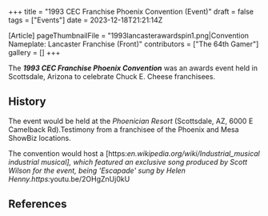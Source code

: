+++
title = "1993 CEC Franchise Phoenix Convention (Event)"
draft = false
tags = ["Events"]
date = 2023-12-18T21:21:14Z

[Article]
pageThumbnailFile = "1993lancasterawardspin1.png|Convention Nameplate: Lancaster Franchise (Front)"
contributors = ["The 64th Gamer"]
gallery = []
+++


The <b><i>1993 CEC Franchise Phoenix Convention</b></i> was an awards event held in Scottsdale, Arizona to celebrate Chuck E. Cheese franchisees.

<h2> History </h2>
The event would be held at the <i>Phoenician Resort</i> (Scottsdale, AZ, 6000 E Camelback Rd).<ref>Testimony from a franchisee of the Phoenix and Mesa ShowBiz locations.</ref>

The convention would host a [https:<i>en.wikipedia.org/wiki/Industrial_musical industrial musical], which featured an exclusive song produced by Scott Wilson for the event, being 'Escapade' sung by Helen Henny.<ref>https:</i>youtu.be/2OHgZnUj0kU</ref>




<h2> References </h2>